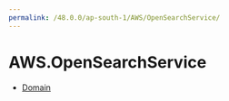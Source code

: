 ```yaml
---
permalink: /48.0.0/ap-south-1/AWS/OpenSearchService/
---
```


# AWS.OpenSearchService



* [Domain](Domain.md)